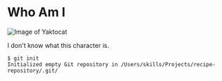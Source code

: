 # Who Am I

![Image of Yaktocat](https://octodex.github.com/images/yaktocat.png)

I don't know what this character is.

```
$ git init
Initialized empty Git repository in /Users/skills/Projects/recipe-repository/.git/
```
